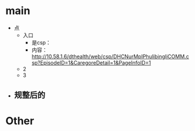 # main

- 点
	- 入口
		- 是csp：
		- 内容：http://10.58.1.6/dthealth/web/csp/DHCNurMpIPhulibingliCOMM.csp?EpisodeID=1&CaregoreDetail=1&PageInfoID=1
	- 2
	- 3
- 规整后的
	- 

# Other

